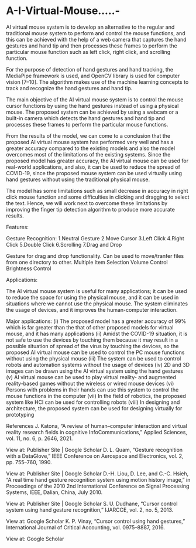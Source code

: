 # A-I-Virtual-Mouse.....-

AI virtual mouse system is to develop an alternative to the regular and traditional mouse system to perform and control the mouse functions,
and this can be achieved with the help of a web camera that captures the hand gestures and hand tip and then processes these frames to 
perform the particular mouse function such as left click, right click, and scrolling function.

For the purpose of detection of hand gestures and hand tracking, the MediaPipe framework is used, and OpenCV library is used 
for computer vision [7–10]. The algorithm makes use of the machine learning concepts to track and recognize the hand gestures and hand tip.

The main objective of the AI virtual mouse system is to control the mouse cursor functions by using the hand gestures instead of using 
a physical mouse. The proposed system can be achieved by using a webcam or a built-in camera which detects the hand gestures and hand tip
and processes these frames to perform the particular mouse functions.

From the results of the model, we can come to a conclusion that the proposed AI virtual mouse system has performed very well and has a 
greater accuracy compared to the existing models and also the model overcomes most of the limitations of the existing systems. Since the 
proposed model has greater accuracy, the AI virtual mouse can be used for real-world applications, and also, it can be used to reduce 
the spread of COVID-19, since the proposed mouse system can be used virtually using hand gestures without using the traditional physical 
mouse.

The model has some limitations such as small decrease in accuracy in right click mouse function and some difficulties in clicking and 
dragging to select the text. Hence, we will work next to overcome these limitations by improving the finger tip detection algorithm to 
produce more accurate results.

Features:

Gesture Recognition:
1.Neutral Gesture
2.Move Cursor
3.Left Click
4.Right Click
5.Double Click
6.Scrolling
7.Drag and Drop

Gesture for drag and drop functionality. Can be used to move/tranfer files from one directory to other.
Multiple Item Selection
Volume Control
Brightness Control

Applications:

The AI virtual mouse system is useful for many applications; it can be used to reduce the space for using the physical mouse, and it can be used in situations where we cannot use the physical mouse. The system eliminates the usage of devices, and it improves the human-computer interaction.

Major applications:
(i)	The proposed model has a greater accuracy of 99% which is far greater than the that of other proposed models for virtual mouse, and it has many applications
(ii)	Amidst the COVID-19 situation, it is not safe to use the devices by touching them because it may result in a possible situation of spread of the virus by touching the devices, so the proposed AI virtual mouse can be used to control the PC mouse functions without using the physical mouse
(iii)	The system can be used to control robots and automation systems without the usage of devices
(iv)	2D and 3D images can be drawn using the AI virtual system using the hand gestures
(v)	AI virtual mouse can be used to play virtual reality- and augmented reality-based games without the wireless or wired mouse devices
(vi)	Persons with problems in their hands can use this system to control the mouse functions in the computer
(vii)	In the field of robotics, the proposed system like HCI can be used for controlling robots
(viii)	In designing and architecture, the proposed system can be used for designing virtually for prototyping


References
J. Katona, “A review of human–computer interaction and virtual reality research fields in cognitive InfoCommunications,” Applied Sciences, vol. 11, no. 6, p. 2646, 2021.

View at: Publisher Site | Google Scholar
D. L. Quam, “Gesture recognition with a DataGlove,” IEEE Conference on Aerospace and Electronics, vol. 2, pp. 755–760, 1990.

View at: Publisher Site | Google Scholar
D.-H. Liou, D. Lee, and C.-C. Hsieh, “A real time hand gesture recognition system using motion history image,” in Proceedings of the 2010 2nd International Conference on Signal Processing Systems, IEEE, Dalian, China, July 2010.

View at: Publisher Site | Google Scholar
S. U. Dudhane, “Cursor control system using hand gesture recognition,” IJARCCE, vol. 2, no. 5, 2013.

View at: Google Scholar
K. P. Vinay, “Cursor control using hand gestures,” International Journal of Critical Accounting, vol. 0975–8887, 2016.

View at: Google Scholar
